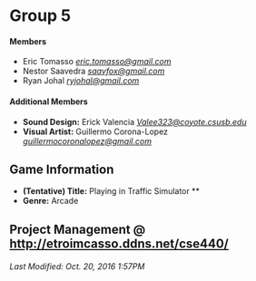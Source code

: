 # Group 5

#### Members
- Eric Tomasso *eric.tomasso@gmail.com*
- Nestor Saavedra *saavfox@gmail.com*
- Ryan Johal *ryjohal@gmail.com*

#### Additional Members
- **Sound Design:** Erick Valencia *Valee323@coyote.csusb.edu*
- **Visual Artist:** Guillermo Corona-Lopez *guillermocoronalopez@gmail.com*

## Game Information
- **(Tentative) Title:** Playing in Traffic Simulator **
- **Genre:** Arcade

## Project Management @ http://etroimcasso.ddns.net/cse440/

###### Last Modified: Oct. 20, 2016 1:57PM
 
